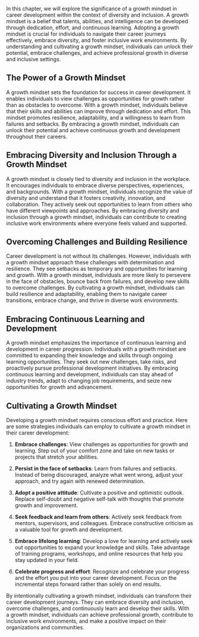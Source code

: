 
In this chapter, we will explore the significance of a growth mindset in career development within the context of diversity and inclusion. A growth mindset is a belief that talents, abilities, and intelligence can be developed through dedication, effort, and continuous learning. Adopting a growth mindset is crucial for individuals to navigate their career journeys effectively, embrace diversity, and foster inclusive work environments. By understanding and cultivating a growth mindset, individuals can unlock their potential, embrace challenges, and achieve professional growth in diverse and inclusive settings.

## The Power of a Growth Mindset

A growth mindset sets the foundation for success in career development. It enables individuals to view challenges as opportunities for growth rather than as obstacles to overcome. With a growth mindset, individuals believe that their skills and abilities can improve through dedication and effort. This mindset promotes resilience, adaptability, and a willingness to learn from failures and setbacks. By embracing a growth mindset, individuals can unlock their potential and achieve continuous growth and development throughout their careers.

## Embracing Diversity and Inclusion Through a Growth Mindset

A growth mindset is closely tied to diversity and inclusion in the workplace. It encourages individuals to embrace diverse perspectives, experiences, and backgrounds. With a growth mindset, individuals recognize the value of diversity and understand that it fosters creativity, innovation, and collaboration. They actively seek out opportunities to learn from others who have different viewpoints and approaches. By embracing diversity and inclusion through a growth mindset, individuals can contribute to creating inclusive work environments where everyone feels valued and supported.

## Overcoming Challenges and Building Resilience

Career development is not without its challenges. However, individuals with a growth mindset approach these challenges with determination and resilience. They see setbacks as temporary and opportunities for learning and growth. With a growth mindset, individuals are more likely to persevere in the face of obstacles, bounce back from failures, and develop new skills to overcome challenges. By cultivating a growth mindset, individuals can build resilience and adaptability, enabling them to navigate career transitions, embrace change, and thrive in diverse work environments.

## Embracing Continuous Learning and Development

A growth mindset emphasizes the importance of continuous learning and development in career progression. Individuals with a growth mindset are committed to expanding their knowledge and skills through ongoing learning opportunities. They seek out new challenges, take risks, and proactively pursue professional development initiatives. By embracing continuous learning and development, individuals can stay ahead of industry trends, adapt to changing job requirements, and seize new opportunities for growth and advancement.

## Cultivating a Growth Mindset

Developing a growth mindset requires conscious effort and practice. Here are some strategies individuals can employ to cultivate a growth mindset in their career development:

1. **Embrace challenges**: View challenges as opportunities for growth and learning. Step out of your comfort zone and take on new tasks or projects that stretch your abilities.
    
2. **Persist in the face of setbacks**: Learn from failures and setbacks. Instead of being discouraged, analyze what went wrong, adjust your approach, and try again with renewed determination.
    
3. **Adopt a positive attitude**: Cultivate a positive and optimistic outlook. Replace self-doubt and negative self-talk with thoughts that promote growth and improvement.
    
4. **Seek feedback and learn from others**: Actively seek feedback from mentors, supervisors, and colleagues. Embrace constructive criticism as a valuable tool for growth and development.
    
5. **Embrace lifelong learning**: Develop a love for learning and actively seek out opportunities to expand your knowledge and skills. Take advantage of training programs, workshops, and online resources that help you stay updated in your field.
    
6. **Celebrate progress and effort**: Recognize and celebrate your progress and the effort you put into your career development. Focus on the incremental steps forward rather than solely on end results.
    

By intentionally cultivating a growth mindset, individuals can transform their career development journeys. They can embrace diversity and inclusion, overcome challenges, and continuously learn and develop their skills. With a growth mindset, individuals can achieve professional growth, contribute to inclusive work environments, and make a positive impact on their organizations and communities.
